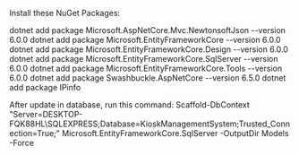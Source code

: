 Install these NuGet Packages:

dotnet add package Microsoft.AspNetCore.Mvc.NewtonsoftJson --version 6.0.0
dotnet add package Microsoft.EntityFrameworkCore --version 6.0.0
dotnet add package Microsoft.EntityFrameworkCore.Design --version 6.0.0
dotnet add package Microsoft.EntityFrameworkCore.SqlServer --version 6.0.0
dotnet add package Microsoft.EntityFrameworkCore.Tools --version 6.0.0
dotnet add package Swashbuckle.AspNetCore --version 6.5.0
dotnet add package IPinfo


After update in database, run this command:
Scaffold-DbContext "Server=DESKTOP-FQK88HL\SQLEXPRESS;Database=KioskManagementSystem;Trusted_Connection=True;" Microsoft.EntityFrameworkCore.SqlServer -OutputDir Models -Force